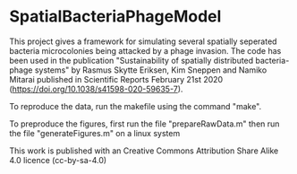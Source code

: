 # SpatialBacteriaPhageModel

This project gives a framework for simulating several spatially seperated bacteria microcolonies being attacked by a phage invasion.
The code has been used in the publication "Sustainability of spatially distributed bacteria-phage systems" by Rasmus Skytte Eriksen, Kim Sneppen and Namiko Mitarai published in Scientific Reports February 21st 2020 (https://doi.org/10.1038/s41598-020-59635-7).

To reproduce the data, run the makefile using the command "make".

To preproduce the figures, first run the file "prepareRawData.m" then run the file "generateFigures.m" on a linux system

This work is published with an Creative Commons Attribution Share Alike 4.0 licence (cc-by-sa-4.0)
